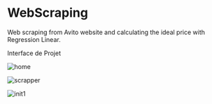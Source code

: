 # WebScraping
Web scraping from Avito website and calculating the ideal price with Regression Linear.

Interface de Projet

![home](https://github.com/RACHADDOUlFIKAR/WebScraping/assets/97551741/75f38678-b73f-48b5-9302-b77a0b08e9d4)

![scrapper](https://github.com/RACHADDOUlFIKAR/WebScraping/assets/97551741/74d778c7-5abb-4ff4-8b71-a1767501e203)

![init1](https://github.com/RACHADDOUlFIKAR/WebScraping/assets/97551741/665eebd2-624d-48eb-8b52-3c55bb61dab2)
